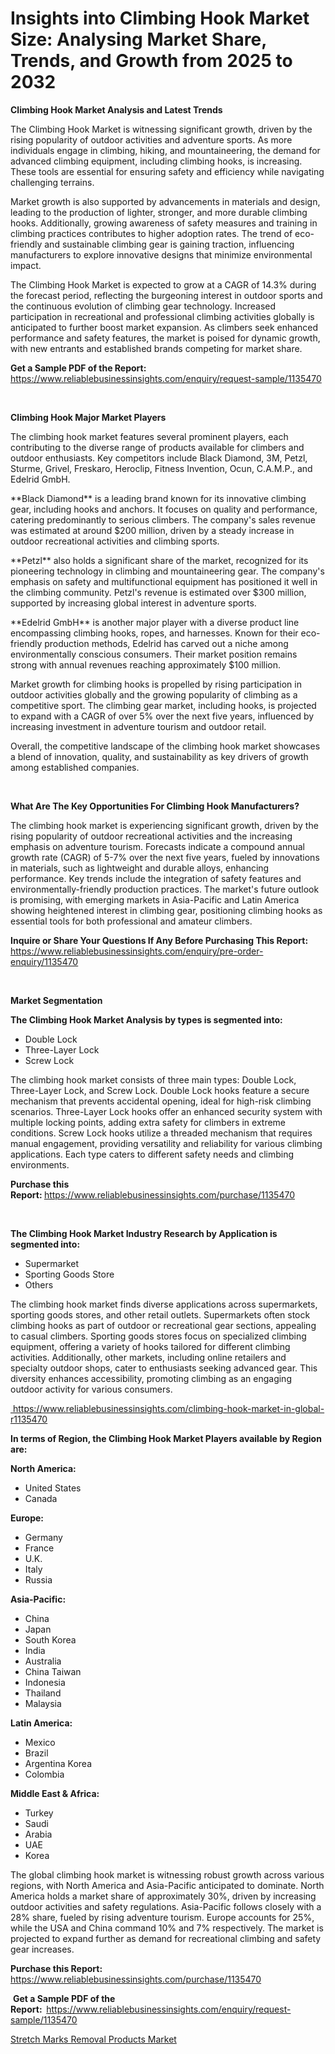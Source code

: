 <p><h1>Insights into Climbing Hook Market Size: Analysing Market Share, Trends, and Growth from 2025 to 2032</h1></p><p><strong>Climbing Hook Market Analysis and Latest Trends</strong></p>
<p><p>The Climbing Hook Market is witnessing significant growth, driven by the rising popularity of outdoor activities and adventure sports. As more individuals engage in climbing, hiking, and mountaineering, the demand for advanced climbing equipment, including climbing hooks, is increasing. These tools are essential for ensuring safety and efficiency while navigating challenging terrains.</p><p>Market growth is also supported by advancements in materials and design, leading to the production of lighter, stronger, and more durable climbing hooks. Additionally, growing awareness of safety measures and training in climbing practices contributes to higher adoption rates. The trend of eco-friendly and sustainable climbing gear is gaining traction, influencing manufacturers to explore innovative designs that minimize environmental impact.</p><p>The Climbing Hook Market is expected to grow at a CAGR of 14.3% during the forecast period, reflecting the burgeoning interest in outdoor sports and the continuous evolution of climbing gear technology. Increased participation in recreational and professional climbing activities globally is anticipated to further boost market expansion. As climbers seek enhanced performance and safety features, the market is poised for dynamic growth, with new entrants and established brands competing for market share.</p></p>
<p><strong>Get a Sample PDF of the Report:&nbsp;</strong> <a href="https://www.reliablebusinessinsights.com/enquiry/request-sample/1135470?utm_campaign=2187&utm_medium=2&utm_source=Github&utm_content=ia&utm_term=07022025&utm_id=climbing-hook">https://www.reliablebusinessinsights.com/enquiry/request-sample/1135470</a></p>
<p>&nbsp;</p>
<p><strong>Climbing Hook Major Market Players</strong></p>
<p><p>The climbing hook market features several prominent players, each contributing to the diverse range of products available for climbers and outdoor enthusiasts. Key competitors include Black Diamond, 3M, Petzl, Sturme, Grivel, Freskaro, Heroclip, Fitness Invention, Ocun, C.A.M.P., and Edelrid GmbH.</p><p>**Black Diamond** is a leading brand known for its innovative climbing gear, including hooks and anchors. It focuses on quality and performance, catering predominantly to serious climbers. The company's sales revenue was estimated at around $200 million, driven by a steady increase in outdoor recreational activities and climbing sports.</p><p>**Petzl** also holds a significant share of the market, recognized for its pioneering technology in climbing and mountaineering gear. The company's emphasis on safety and multifunctional equipment has positioned it well in the climbing community. Petzl's revenue is estimated over $300 million, supported by increasing global interest in adventure sports.</p><p>**Edelrid GmbH** is another major player with a diverse product line encompassing climbing hooks, ropes, and harnesses. Known for their eco-friendly production methods, Edelrid has carved out a niche among environmentally conscious consumers. Their market position remains strong with annual revenues reaching approximately $100 million.</p><p>Market growth for climbing hooks is propelled by rising participation in outdoor activities globally and the growing popularity of climbing as a competitive sport. The climbing gear market, including hooks, is projected to expand with a CAGR of over 5% over the next five years, influenced by increasing investment in adventure tourism and outdoor retail.</p><p>Overall, the competitive landscape of the climbing hook market showcases a blend of innovation, quality, and sustainability as key drivers of growth among established companies.</p></p>
<p>&nbsp;</p>
<p><strong>What Are The Key Opportunities For Climbing Hook Manufacturers?</strong></p>
<p><p>The climbing hook market is experiencing significant growth, driven by the rising popularity of outdoor recreational activities and the increasing emphasis on adventure tourism. Forecasts indicate a compound annual growth rate (CAGR) of 5-7% over the next five years, fueled by innovations in materials, such as lightweight and durable alloys, enhancing performance. Key trends include the integration of safety features and environmentally-friendly production practices. The market's future outlook is promising, with emerging markets in Asia-Pacific and Latin America showing heightened interest in climbing gear, positioning climbing hooks as essential tools for both professional and amateur climbers.</p></p>
<p><strong>Inquire or Share Your Questions If Any Before Purchasing This Report:</strong> <a href="https://www.reliablebusinessinsights.com/enquiry/pre-order-enquiry/1135470?utm_campaign=2187&utm_medium=2&utm_source=Github&utm_content=ia&utm_term=07022025&utm_id=climbing-hook">https://www.reliablebusinessinsights.com/enquiry/pre-order-enquiry/1135470</a></p>
<p>&nbsp;</p>
<p><strong>Market Segmentation</strong></p>
<p><strong>The Climbing Hook Market Analysis by types is segmented into:</strong></p>
<p><ul><li>Double Lock</li><li>Three-Layer Lock</li><li>Screw Lock</li></ul></p>
<p><p>The climbing hook market consists of three main types: Double Lock, Three-Layer Lock, and Screw Lock. Double Lock hooks feature a secure mechanism that prevents accidental opening, ideal for high-risk climbing scenarios. Three-Layer Lock hooks offer an enhanced security system with multiple locking points, adding extra safety for climbers in extreme conditions. Screw Lock hooks utilize a threaded mechanism that requires manual engagement, providing versatility and reliability for various climbing applications. Each type caters to different safety needs and climbing environments.</p></p>
<p><strong>Purchase this Report:&nbsp;</strong><a href="https://www.reliablebusinessinsights.com/purchase/1135470?utm_campaign=2187&utm_medium=2&utm_source=Github&utm_content=ia&utm_term=07022025&utm_id=climbing-hook">https://www.reliablebusinessinsights.com/purchase/1135470</a></p>
<p>&nbsp;</p>
<p><strong>The Climbing Hook Market Industry Research by Application is segmented into:</strong></p>
<p><ul><li>Supermarket</li><li>Sporting Goods Store</li><li>Others</li></ul></p>
<p><p>The climbing hook market finds diverse applications across supermarkets, sporting goods stores, and other retail outlets. Supermarkets often stock climbing hooks as part of outdoor or recreational gear sections, appealing to casual climbers. Sporting goods stores focus on specialized climbing equipment, offering a variety of hooks tailored for different climbing activities. Additionally, other markets, including online retailers and specialty outdoor shops, cater to enthusiasts seeking advanced gear. This diversity enhances accessibility, promoting climbing as an engaging outdoor activity for various consumers.</p></p>
<p><a href="https://www.reliablebusinessinsights.com/climbing-hook-market-in-global-r1135470?utm_campaign=2187&utm_medium=2&utm_source=Github&utm_content=ia&utm_term=07022025&utm_id=climbing-hook">&nbsp;https://www.reliablebusinessinsights.com/climbing-hook-market-in-global-r1135470</a></p>
<p><strong>In terms of Region, the Climbing Hook Market Players available by Region are:</strong></p>
<p>
    <p> <strong> North America: </strong>
        <ul>
            <li>United States</li>
            <li>Canada</li>
        </ul>
        </p> 
    <p> <strong> Europe: </strong>
        <ul>
            <li>Germany</li>
            <li>France</li>
            <li>U.K.</li>
            <li>Italy</li>
            <li>Russia</li>
        </ul>
        </p> 
    <p> <strong> Asia-Pacific: </strong>
        <ul>
            <li>China</li>
            <li>Japan</li>
            <li>South Korea</li>
            <li>India</li>
            <li>Australia</li>
            <li>China Taiwan</li>
            <li>Indonesia</li>
            <li>Thailand</li>
            <li>Malaysia</li>
        </ul>
        </p> 
    <p> <strong> Latin America: </strong>
        <ul>
            <li>Mexico</li>
            <li>Brazil</li>
            <li>Argentina Korea</li>
            <li>Colombia</li>
        </ul>
        </p> 
    <p> <strong> Middle East & Africa: </strong>
        <ul>
            <li>Turkey</li>
            <li>Saudi</li>
            <li>Arabia</li>
            <li>UAE</li>
            <li>Korea</li>
        </ul>
    </p>
    </p>
<p><p>The global climbing hook market is witnessing robust growth across various regions, with North America and Asia-Pacific anticipated to dominate. North America holds a market share of approximately 30%, driven by increasing outdoor activities and safety regulations. Asia-Pacific follows closely with a 28% share, fueled by rising adventure tourism. Europe accounts for 25%, while the USA and China command 10% and 7% respectively. The market is projected to expand further as demand for recreational climbing and safety gear increases.</p></p>
<p><strong>Purchase this Report: </strong><a href="https://www.reliablebusinessinsights.com/purchase/1135470?utm_campaign=2187&utm_medium=2&utm_source=Github&utm_content=ia&utm_term=07022025&utm_id=climbing-hook">https://www.reliablebusinessinsights.com/purchase/1135470</a></p>
<p>&nbsp;<strong>Get a Sample PDF of the Report:&nbsp;&nbsp;</strong><a href="https://www.reliablebusinessinsights.com/enquiry/request-sample/1135470?utm_campaign=2187&utm_medium=2&utm_source=Github&utm_content=ia&utm_term=07022025&utm_id=climbing-hook">https://www.reliablebusinessinsights.com/enquiry/request-sample/1135470</a></p>
<p><strong></strong></p>
<p><p><a href="https://github.com/sca704osol/Market-Research-Report-List-1/blob/main/stretch-marks-removal-products-market.md?utm_campaign=2187&utm_medium=2&utm_source=Github&utm_content=ia&utm_term=07022025&utm_id=climbing-hook">Stretch Marks Removal Products Market</a></p></p>